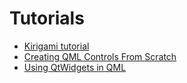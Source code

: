 # Tutorials

* [Kirigami tutorial](https://develop.kde.org/docs/use/kirigami/)
* [Creating QML Controls From Scratch](https://www.ics.com/blog/creating-qml-controls-scratch)
* [Using QtWidgets in QML](https://www.edelhirsch.io/post/using-qtwidgets-in-qml)